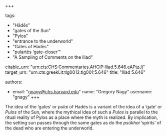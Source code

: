 +++

tags:
- "Hādēs"
- "gates of the Sun"
- "Pylos"
- "entrance to the underworld"
- "Gates of Hadēs"
- "pulartēs ‘gate-closer’"
- "A Sampling of Comments on the Iliad"

citable_urn: "urn:cts:CHS:Commentaries.AHCIP:Iliad.5.646.eAPtzJj"
target_urn: "urn:cts:greekLit:tlg0012.tlg001:5.646"
title: "Iliad 5.646"

authors:
- email: "gnagy@chs.harvard.edu"
  name: "Gregory Nagy"
  username: "gnagy"
+++

<p>The idea of the ‘gates’ or <em>pulai</em> of Hadēs is a variant of the idea of a ‘gate’ or <em>Pulos</em> of the Sun, where the mythical idea of such a <em>Pulos</em> is parallel to the ritual reality of Pylos as a place where the myth is realized. By implication, the setting sun passes through the same gates as do the <em>psūkhai</em> ‘spirits’ of the dead who are entering the underworld.  </p>
